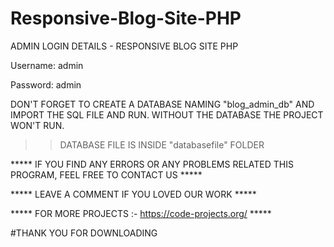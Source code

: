 # Responsive-Blog-Site-PHP
ADMIN LOGIN DETAILS - RESPONSIVE BLOG SITE PHP

Username: admin

Password: admin


DON'T FORGET TO CREATE A DATABASE NAMING "blog_admin_db" AND IMPORT THE SQL FILE AND RUN.
WITHOUT THE DATABASE THE PROJECT WON'T RUN.

>>DATABASE FILE IS INSIDE "databasefile" FOLDER

***** IF YOU FIND ANY ERRORS OR ANY PROBLEMS RELATED THIS PROGRAM, FEEL FREE TO CONTACT US *****  


***** LEAVE A COMMENT IF YOU LOVED OUR WORK *****


***** FOR MORE PROJECTS :- https://code-projects.org/ *****



#THANK YOU FOR DOWNLOADING
